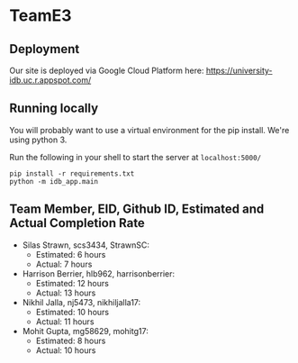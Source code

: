 # TeamE3

## Deployment

Our site is deployed via Google Cloud Platform here: https://university-idb.uc.r.appspot.com/

## Running locally

You will probably want to use a virtual environment for the pip install. We're using python 3.

Run the following in your shell to start the server at `localhost:5000/`

```
pip install -r requirements.txt
python -m idb_app.main
```

## Team Member, EID, Github ID, Estimated and Actual Completion Rate

-   Silas Strawn, scs3434, StrawnSC:
    -   Estimated: 6 hours
    -   Actual: 7 hours
-   Harrison Berrier, hlb962, harrisonberrier:
    -   Estimated: 12 hours
    -   Actual: 13 hours
-   Nikhil Jalla, nj5473, nikhiljalla17:
    -   Estimated: 10 hours
    -   Actual: 11 hours
-   Mohit Gupta, mg58629, mohitg17:
    -   Estimated: 8 hours
    -   Actual: 10 hours
